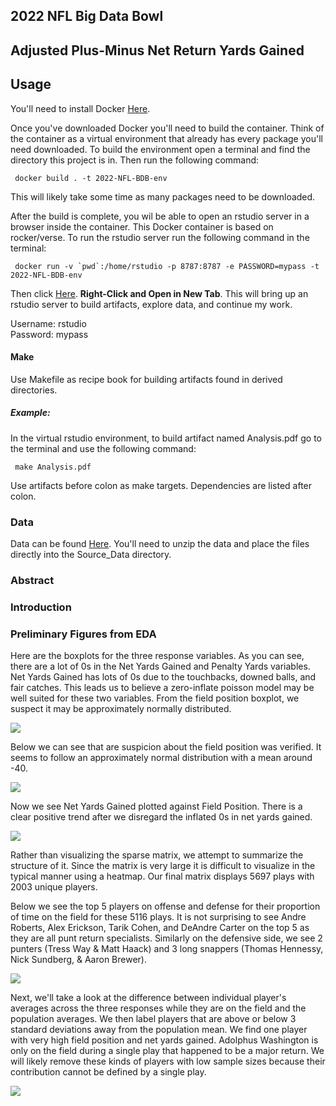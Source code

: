 2022 NFL Big Data Bowl
----------------------

## Adjusted Plus-Minus Net Return Yards Gained

## Usage

You'll need to install Docker [Here](https://www.docker.com/).

Once you've downloaded Docker you'll need to build the container. Think of the container as a virtual environment that already has every package you'll need downloaded. To build the environment open a terminal and find the directory this project is in. Then run the following command:

     docker build . -t 2022-NFL-BDB-env
    
This will likely take some time as many packages need to be downloaded.

After the build is complete, you wil be able to open an rstudio server in a browser inside the container. This Docker container is based on rocker/verse. To run the rstudio server run the following command in the terminal:

     docker run -v `pwd`:/home/rstudio -p 8787:8787 -e PASSWORD=mypass -t 2022-NFL-BDB-env
      
Then click [Here](http://0.0.0.0:8787/). **Right-Click and Open in New Tab**. This will bring up an rstudio server to build artifacts, explore data, and continue my work. 

Username: rstudio \
Password: mypass

#### Make
Use Makefile as recipe book for building artifacts found in derived directories. 

##### Example:
In the virtual rstudio environment, to build artifact named Analysis.pdf go to the terminal and use the following command:

     make Analysis.pdf
    
Use artifacts before colon as make targets. Dependencies are listed after colon.

### Data

Data can be found [Here](https://www.kaggle.com/c/nfl-big-data-bowl-2022/data). You'll need to unzip the data and place the files directly into the Source_Data directory. 

### Abstract

### Introduction

### Preliminary Figures from EDA

Here are the boxplots for the three response variables. As you can see, there are a lot of 0s in the Net Yards Gained and Penalty Yards variables. Net Yards Gained has lots of 0s due to the touchbacks, downed balls, and fair catches. This leads us to believe a zero-inflate poisson model may be well suited for these two variables. From the field position boxplot, we suspect it may be approximately normally distributed. 

![](EDA_Plots/03_Response_Boxplots.png)

Below we can see that are suspicion about the field position was verified. It seems to follow an approximately normal distribution with a mean around -40. 

![](EDA_Plots/01_Response_Histograms.png)

Now we see Net Yards Gained plotted against Field Position. There is a clear positive trend after we disregard the inflated 0s in net yards gained.

![](EDA_Plots/04_Response_Scatterplot_NYG_FP.png)

Rather than visualizing the sparse matrix, we attempt to summarize the structure of it. Since the matrix is very large it is difficult to visualize in the typical manner using a heatmap. Our final matrix displays 5697 plays with 2003 unique players. 

Below we see the top 5 players on offense and defense for their proportion of time on the field for these 5116 plays. It is not surprising to see Andre Roberts, Alex Erickson, Tarik Cohen, and DeAndre Carter on the top 5 as they are all punt return specialists. Similarly on the defensive side, we see 2 punters (Tress Way & Matt Haack) and 3 long snappers (Thomas Hennessy, Nick Sundberg, & Aaron Brewer).

![](EDA_Plots/07_player_prop_played_table.png)

Next, we'll take a look at the difference between individual player's averages across the three responses while they are on the field and the population averages. We then label players that are above or below 3 standard deviations away from the population mean. We find one player with very high field position and net yards gained. Adolphus Washington is only on the field during a single play that happened to be a major return. We will likely remove these kinds of players with low sample sizes because their contribution cannot be defined by a single play. 

![](EDA_Plots/08_Player_Avg_Pop_Avg.png)